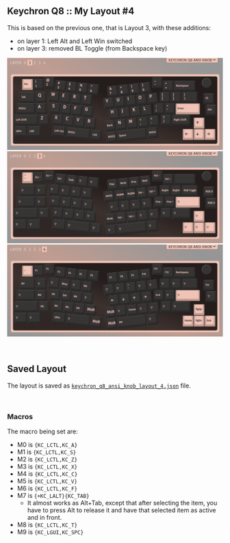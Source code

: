 ## Keychron Q8 :: My Layout #4

This is based on the previous one, that is Layout 3, with these additions:

-   on layer 1: Left Alt and Left Win switched
-   on layer 3: removed BL Toggle (from Backspace key)

![](./layout_4_layer_1.png)
![](./layout_4_layer_3.png)
![](./layout_4_layer_4.png)

<br/>

## Saved Layout

The layout is saved as [`keychron_q8_ansi_knob_layout_4.json`](./keychron_q8_ansi_knob_layout_4.json) file.

<br/>

### Macros

The macro being set are:

-   M0 is `{KC_LCTL,KC_A}`
-   M1 is `{KC_LCTL,KC_S}`
-   M2 is `{KC_LCTL,KC_Z}`
-   M3 is `{KC_LCTL,KC_X}`
-   M4 is `{KC_LCTL,KC_C}`
-   M5 is `{KC_LCTL,KC_V}`
-   M6 is `{KC_LCTL,KC_F}`
-   M7 is `{+KC_LALT}{KC_TAB}`
    -   It almost works as Alt+Tab, except that after selecting the item, you have to press Alt to release it and have that selected item as active and in front.
-   M8 is `{KC_LCTL,KC_T}`
-   M9 is `{KC_LGUI,KC_SPC}`
